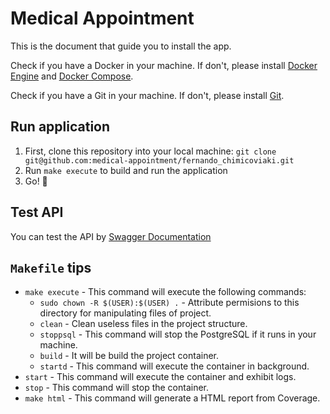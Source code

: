 # Medical Appointment
This is the document that guide you to install the app.

Check if you have a Docker in your machine. If don't, please install [Docker Engine](https://docs.docker.com/engine/installation/) and [Docker Compose](https://docs.docker.com/compose/install/).

Check if you have a Git in your machine. If don't, please install [Git](https://git-scm.com/downloads).

## Run application
1. First, clone this repository into your local machine:
`git clone git@github.com:medical-appointment/fernando_chimicoviaki.git`
2. Run `make execute` to build and run the application
3. Go! :rocket:

## Test API
You can test the API by [Swagger Documentation](http://localhost:8000/medical-api-docs)

## `Makefile` tips
* `make execute` - This command will execute the following commands:
	* `sudo chown -R $(USER):$(USER) .` - Attribute permisions to this directory for manipulating files of project.
	* `clean` - Clean useless files in the project structure.
	* `stoppsql` - This command will stop the PostgreSQL if it runs in your machine.
	* `build` - It will be build the project container.
	* `startd` - This command will execute the container in background.
* `start` - This command will execute the container and exhibit logs.
* `stop` - This command will stop the container.
* `make html` - This command will generate a HTML report from Coverage.
